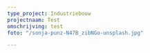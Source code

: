 ```yaml
---
type_project: Industriebouw
projectnaam: Test
omschrijving: test
foto: "/sonja-punz-N47B_zibNGo-unsplash.jpg"

---
```


